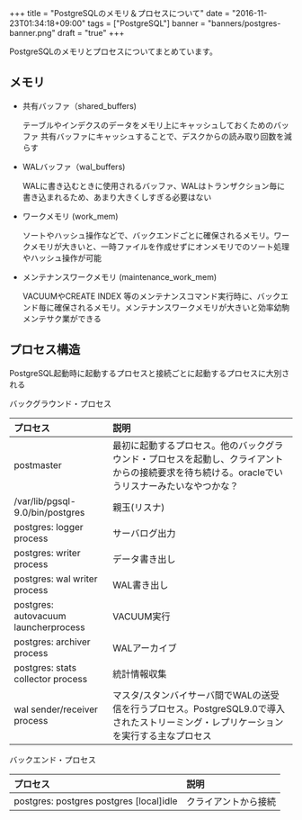 +++
title = "PostgreSQLのメモリ＆プロセスについて"
date = "2016-11-23T01:34:18+09:00"
tags = ["PostgreSQL"]
banner = "banners/postgres-banner.png"
draft = "true"
+++

PostgreSQLのメモリとプロセスについてまとめています。

<!--more-->

## メモリ
- 共有バッファ（shared_buffers)

  テーブルやインデクスのデータをメモリ上にキャッシュしておくためのバッファ
  共有バッファにキャッシュすることで、デスクからの読み取り回数を減らす

- WALバッファ（wal_buffers)

  WALに書き込むときに使用されるバッファ、WALはトランザクション毎に書き込まれるため、あまり大きくしすぎる必要はない

- ワークメモリ (work_mem)

  ソートやハッシュ操作などで、バックエンドごとに確保されるメモリ。ワークメモリが大きいと、一時ファイルを作成せずにオンメモリでのソート処理やハッシュ操作が可能

- メンテナンスワークメモリ (maintenance_work_mem)

  VACUUMやCREATE INDEX 等のメンテナンスコマンド実行時に、バックエンド毎に確保されるメモリ。メンテナンスワークメモリが大きいと効率幼駒メンテサク業ができる


## プロセス構造

PostgreSQL起動時に起動するプロセスと接続ごとに起動するプロセスに大別される

バックグラウンド・プロセス

| プロセス       　| 説明 |
| :------------- | :------------- |
| postmaster | 最初に起動するプロセス。他のバックグラウンド・プロセスを起動し、クライアントからの接続要求を待ち続ける。oracleでいうリスナーみたいなやつかな？ |
| /var/lib/pgsql-9.0/bin/postgres | 親玉(リスナ) |
| postgres: logger process | サーバログ出力 |
| postgres: writer process | データ書き出し |
| postgres: wal writer process | WAL書き出し |
| postgres: autovacuum launcherprocess | VACUUM実行 |
| postgres: archiver process | WALアーカイブ |
| postgres: stats collector process | 統計情報収集 |
| wal sender/receiver process | マスタ/スタンバイサーバ間でWALの送受信を行うプロセス。PostgreSQL9.0で導入されたストリーミング・レプリケーションを実行する主なプロセス |

バックエンド・プロセス

| プロセス       　| 説明 |
| :------------- | :------------- |
| postgres: postgres postgres [local]idle | クライアントから接続 |
